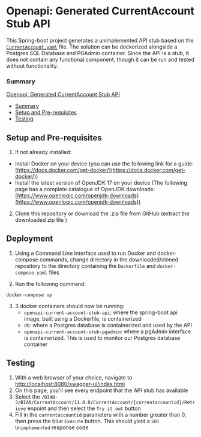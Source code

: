 # Openapi: Generated CurrentAccount Stub API
 
This Spring-boot project generates a unimplemented API stub based on the [`CurrentAccount.yaml`](https://github.com/mpirotaiswilton-IW/open-api-generated-naughts-and-crosses/blob/main/src/main/resources/CurrentAccount.yaml "link to file in GitHub repository") file. The solution can be dockerized alongside a Postgres SQL Database and PGAdmin container. Since the API is a stub, it does not contain any functional component, though it can be run and tested without functionality. 

### Summary

[Openapi: Generated CurrentAccount Stub API](#openapi-generated-currentaccount-stub-api)
* [Summary](#summary)
* [Setup and Pre-requisites](#setup-and-pre-requisites)
* [Testing](#testing)

## Setup and Pre-requisites

1. If not already installed:

-  Install Docker on your device (you can use the following link for a guide: [https://docs.docker.com/get-docker/](https://docs.docker.com/get-docker/))
- Install the latest version of OpenJDK 17 on your device (The following page has a complete catalogue of OpenJDK downloads: [https://www.openlogic.com/openjdk-downloads](https://www.openlogic.com/openjdk-downloads))

2. Clone this repository or download the .zip file from GitHub (extract the downloaded zip file )

## Deployment

1. Using a Command Line Interface used to run Docker and docker-compose commands, change directory in the downloaded/cloned repository to the directory containing the `Dockerfile` and `docker-compose.yaml` files

2. Run the following command: 

```
docker-compose up
```

3. 3 docker containers should now be running:
    * `openapi-current-account-stub-api`: where the spring-boot api image, built using a Dockerfile, is containerized
    * `db`: where a Postgres database is containerized and used by the API
    * `openapi-current-account-stub-pgadmin`: where a pgAdmin interface is containerized. This is used to monitor our Postgres database container

## Testing

1. With a web browser of your choice, navigate to <http://localhost:8080/swagger-ui/index.html>
2. On this page, you'll see every endpoint that the API stub has available
3. Select the `/BIAN-3/BIAN/CurrentAccount/11.0.0/CurrentAccount/{currentaccountid}/Retrieve` enpoint and then select the `Try it out` button
4. Fill in the `currentaccountid` parameters with a number greater than 0, then press the blue `Execute` button. This should yield a `501 Unimplemented` response code